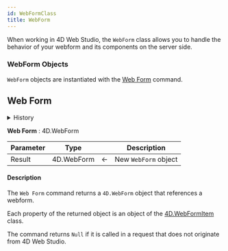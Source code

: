 ```yaml
---
id: WebFormClass
title: WebForm
---
```


When working in 4D Web Studio, the `WebForm` class allows you to handle the behavior of your webform and its components on the server side.

### WebForm Objects

`WebForm` objects are instantiated with the [Web Form](#web-form) command.

## Web Form

<details><summary>History</summary>
|Version|Changes|
|---|---|
|v19 R3|Added|
</details>

<!-- REF #_command_.Web Form.Syntax -->
**Web Form** : 4D.WebForm<!-- END REF -->

<!-- REF #_command_.Web Form.Params -->
|Parameter|Type||Description|
|---------|--- |:---:|------|
|Result|4D.WebForm|<-|New `WebForm` object
<!-- END REF -->

#### Description
The `Web Form` command <!-- REF #_command_.Web Form.Summary --> returns a `4D.WebForm` object that references a webform.<!-- END REF -->

Each property of the returned object is an object of the [4D.WebFormItem](WebFormItemClass.md) class.

The command returns `Null` if it is called in a request that does not originate from 4D Web Studio.


